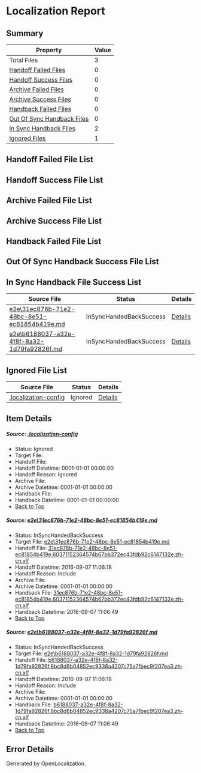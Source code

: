 # <a name='report-top'></a> Localization Report

## Summary
 Property | Value 
 -------- | ----- 
 Total Files | 3
[ Handoff Failed Files ](#handoff-failed-list)| 0
[ Handoff Success Files ](#handoff-success-list)| 0
[ Archive Failed Files ](#archive-failed-list)| 0
[ Archive Success Files ](#archive-success-list)| 0
[ Handback Failed Files ](#handback-failed-list)| 0
[ Out Of Sync Handback Files ](#outofsync-handback-success-list)| 0
[ In Sync Handback Files ](#insync-handback-success-list)| 2
[ Ignored Files ](#ignored-list)| 1

## <a name='handoff-failed-list'></a> Handoff Failed File List

## <a name='handoff-success-list'></a> Handoff Success File List

## <a name='archive-failed-list'></a> Archive Failed File List

## <a name='archive-success-list'></a> Archive Success File List

## <a name='handback-failed-list'></a> Handback Failed File List

## <a name='outofsync-handback-success-list'></a> Out Of Sync Handback Success File List

## <a name='insync-handback-success-list'></a> In Sync Handback File Success List
 Source File | Status | Details 
 ----------- | ------ | ------- 
 [e2e\31ec876b-71e2-48bc-8e51-ec81854b419e.md](https://github.com/OpenLocalizationTestOrg/ol-test0/blob/c0f134a7869c2ca824c4e457233fd6b1691986b9/e2e/31ec876b-71e2-48bc-8e51-ec81854b419e.md) | InSyncHandedBackSuccess | [Details](#7c4ea57fb931167b95d113bffad4d0525dc14be31)
 [e2e\b6188037-a32e-4f8f-8a32-1d79fa92826f.md](https://github.com/OpenLocalizationTestOrg/ol-test0/blob/c0f134a7869c2ca824c4e457233fd6b1691986b9/e2e/b6188037-a32e-4f8f-8a32-1d79fa92826f.md) | InSyncHandedBackSuccess | [Details](#e66db0c9bda2bf53357ba272d6f3b2c657ed1ad42)

## <a name='ignored-list'></a> Ignored File List
 Source File | Status | Details 
 ----------- | ------ | ------- 
 [.localization-config](https://github.com/OpenLocalizationTestOrg/ol-test0/blob/c0f134a7869c2ca824c4e457233fd6b1691986b9/.localization-config) | Ignored | [Details](#3d4f252ac210baf56311d7e97dcc2db10974dbd20)

## Item Details
##### <a name='3d4f252ac210baf56311d7e97dcc2db10974dbd20'></a> Source: [.localization-config](https://github.com/OpenLocalizationTestOrg/ol-test0/blob/c0f134a7869c2ca824c4e457233fd6b1691986b9/.localization-config)
* Status: Ignored
* Target File: 
* Handoff File: 
* Handoff Datetime: 0001-01-01 00:00:00
* Handoff Reason: Ignored
* Archive File: 
* Archive Datetime: 0001-01-01 00:00:00
* Handback File: 
* Handback Datetime: 0001-01-01 00:00:00
* [Back to Top](#report-top)

##### <a name='7c4ea57fb931167b95d113bffad4d0525dc14be31'></a> Source: [e2e\31ec876b-71e2-48bc-8e51-ec81854b419e.md](https://github.com/OpenLocalizationTestOrg/ol-test0/blob/c0f134a7869c2ca824c4e457233fd6b1691986b9/e2e/31ec876b-71e2-48bc-8e51-ec81854b419e.md)
* Status: InSyncHandedBackSuccess
* Target File: [e2e\31ec876b-71e2-48bc-8e51-ec81854b419e.md](https://github.com/OpenLocalizationTestOrg/ol-test0-zhcn/blob/411ba1d90e49fab58e4e6d050f3dd3327cb989f3/e2e/31ec876b-71e2-48bc-8e51-ec81854b419e.md)
* Handoff File: [31ec876b-71e2-48bc-8e51-ec81854b419e.60371152364574b67bb372ec43fdb92c6147132e.zh-cn.xlf](https://github.com/OpenLocalizationTestOrg/ol-test0-handoff/blob/acedddcf5ee3e1eaa43f2f508a230a9ebef95cb0/ol-handoff/OpenLocalizationTestOrg/ol-test0-zhcn/ci/ht/31ec876b-71e2-48bc-8e51-ec81854b419e.60371152364574b67bb372ec43fdb92c6147132e.zh-cn.xlf)
* Handoff Datetime: 2016-09-07 11:06:18
* Handoff Reason: Include
* Archive File: 
* Archive Datetime: 0001-01-01 00:00:00
* Handback File: [31ec876b-71e2-48bc-8e51-ec81854b419e.60371152364574b67bb372ec43fdb92c6147132e.zh-cn.xlf](https://github.com/OpenLocalizationTestOrg/ol-test0-handback/blob/7d52ccbcaecf4d1dcf47206b6150c07b77e1a59f/ol-handback/OpenLocalizationTestOrg/ol-test0-zhcn/ci/ht/31ec876b-71e2-48bc-8e51-ec81854b419e.60371152364574b67bb372ec43fdb92c6147132e.zh-cn.xlf)
* Handback Datetime: 2016-09-07 11:06:49
* [Back to Top](#report-top)

##### <a name='e66db0c9bda2bf53357ba272d6f3b2c657ed1ad42'></a> Source: [e2e\b6188037-a32e-4f8f-8a32-1d79fa92826f.md](https://github.com/OpenLocalizationTestOrg/ol-test0/blob/c0f134a7869c2ca824c4e457233fd6b1691986b9/e2e/b6188037-a32e-4f8f-8a32-1d79fa92826f.md)
* Status: InSyncHandedBackSuccess
* Target File: [e2e\b6188037-a32e-4f8f-8a32-1d79fa92826f.md](https://github.com/OpenLocalizationTestOrg/ol-test0-zhcn/blob/411ba1d90e49fab58e4e6d050f3dd3327cb989f3/e2e/b6188037-a32e-4f8f-8a32-1d79fa92826f.md)
* Handoff File: [b6188037-a32e-4f8f-8a32-1d79fa92826f.8bc8d6b04852ec9338a4207c75a7fbec9f207ea3.zh-cn.xlf](https://github.com/OpenLocalizationTestOrg/ol-test0-handoff/blob/acedddcf5ee3e1eaa43f2f508a230a9ebef95cb0/ol-handoff/OpenLocalizationTestOrg/ol-test0-zhcn/ci/ht/b6188037-a32e-4f8f-8a32-1d79fa92826f.8bc8d6b04852ec9338a4207c75a7fbec9f207ea3.zh-cn.xlf)
* Handoff Datetime: 2016-09-07 11:06:18
* Handoff Reason: Include
* Archive File: 
* Archive Datetime: 0001-01-01 00:00:00
* Handback File: [b6188037-a32e-4f8f-8a32-1d79fa92826f.8bc8d6b04852ec9338a4207c75a7fbec9f207ea3.zh-cn.xlf](https://github.com/OpenLocalizationTestOrg/ol-test0-handback/blob/7d52ccbcaecf4d1dcf47206b6150c07b77e1a59f/ol-handback/OpenLocalizationTestOrg/ol-test0-zhcn/ci/ht/b6188037-a32e-4f8f-8a32-1d79fa92826f.8bc8d6b04852ec9338a4207c75a7fbec9f207ea3.zh-cn.xlf)
* Handback Datetime: 2016-09-07 11:06:49
* [Back to Top](#report-top)


## Error Details

Generated by OpenLocalization.
